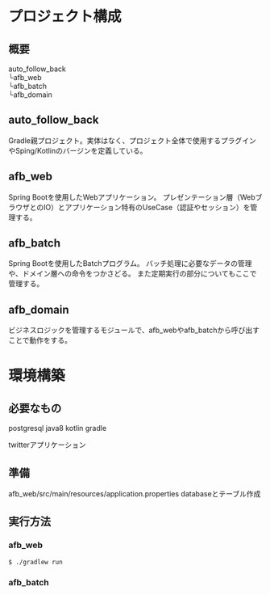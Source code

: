 # プロジェクト構成

## 概要
auto_follow_back<br>
└afb_web<br>
└afb_batch<br>
└afb_domain<br>

## auto_follow_back
Gradle親プロジェクト。実体はなく、プロジェクト全体で使用するプラグインやSping/Kotlinのバージンを定義している。

## afb_web
Spring Bootを使用したWebアプリケーション。
プレゼンテーション層（WebブラウザとのIO）とアプリケーション特有のUseCase（認証やセッション）を管理する。

## afb_batch
Spring Bootを使用したBatchプログラム。
バッチ処理に必要なデータの管理や、ドメイン層への命令をつかさどる。
また定期実行の部分についてもここで管理する。

## afb_domain
ビジネスロジックを管理するモジュールで、afb_webやafb_batchから呼び出すことで動作をする。

# 環境構築
## 必要なもの
postgresql
java8
kotlin
gradle

twitterアプリケーション

## 準備
afb_web/src/main/resources/application.properties
databaseとテーブル作成

## 実行方法
### afb_web

```
$ ./gradlew run
```

### afb_batch
